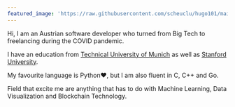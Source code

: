 ```yaml
---
featured_image: 'https://raw.githubusercontent.com/scheuclu/hugo101/main/content/profile.jpeg'
---
```



Hi, I am an Austrian software developer who turned from Big Tech to freelancing during the COVID pandemic.

I have an education from [Technical University of Munich](TODO) as well as [Stanford University](TODO).

My favourite language is Python:heart:, but I am also fluent in C, C++ and Go.

Field that excite me are anything that has to do with Machine Learning, Data Visualization and Blockchain Technology.